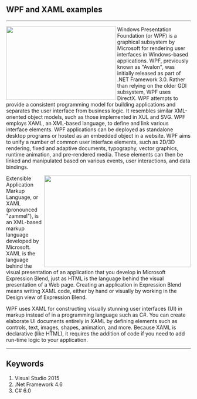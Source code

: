 <h2><strong>WPF and XAML examples</strong></h2>
<hr width="100%"/>
<img src="https://encrypted-tbn1.gstatic.com/images?q=tbn:ANd9GcSap38v4KPG9XyLiHuTnJU5HNfQdu70Mkx8f_bJ76V4-WcAU9v8" align="left" width="300px" height="200px"/>
<p>Windows Presentation Foundation (or WPF) is a graphical subsystem by Microsoft for rendering user interfaces in Windows-based applications. WPF, previously known as "Avalon", was initially released as part of .NET Framework 3.0. Rather than relying on the older GDI subsystem, WPF uses DirectX. WPF attempts to provide a consistent programming model for building applications and separates the user interface from business logic. It resembles similar XML-oriented object models, such as those implemented in XUL and SVG.
WPF employs XAML, an XML-based language, to define and link various interface elements. WPF applications can be deployed as standalone desktop programs or hosted as an embedded object in a website. WPF aims to unify a number of common user interface elements, such as 2D/3D rendering, fixed and adaptive documents, typography, vector graphics, runtime animation, and pre-rendered media. These elements can then be linked and manipulated based on various events, user interactions, and data bindings.</p>
<img src="https://www.synapseindia.com/UserFiles/XAML-LOGO.jpg" align="right" width="400px" height="250px"/>
<p>Extensible Application Markup Language, or XAML (pronounced "zammel"), is an XML-based markup language developed by Microsoft. XAML is the language behind the visual presentation of an application that you develop in Microsoft Expression Blend, just as HTML is the language behind the visual presentation of a Web page. Creating an application in Expression Blend means writing XAML code, either by hand or visually by working in the Design view of Expression Blend.</p>
<p>WPF uses XAML for constructing visually stunning user interfaces (UI) in markup instead of in a programming language such as C#. You can create elaborate UI documents entirely in XAML by defining elements such as controls, text, images, shapes, animation, and more. Because XAML is declarative (like HTML), it requires the addition of code if you need to add run-time logic to your application.</p>
<hr width="100%"/>
<h2>Keywords</h2>
<ol>
  <li>Visual Studio 2015</li>
  <li>.Net Framework 4.6</li>
  <li>C# 6.0</li>
</ol>
